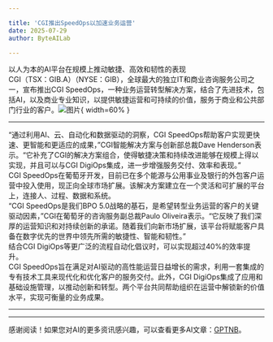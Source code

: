 ```yaml
---

title: 'CGI推出SpeedOps以加速业务运营'
date: 2025-07-29
author: ByteAILab

---
```


以人为本的AI平台在规模上推动敏捷、高效和韧性的表现  
CGI（TSX：GIB.A）（NYSE：GIB），全球最大的独立IT和商业咨询服务公司之一，宣布推出CGI SpeedOps，一种业务运营转型解决方案，结合了先进技术，包括AI，以及商业专业知识，以提供敏捷运营和可持续的价值，服务于商业和公共部门行业的客户。![图片](https://ai-techpark.com/wp-content/uploads/CGI-SpeedOps.jpg){ width=60% }

---
  
“通过利用AI、云、自动化和数据驱动的洞察，CGI SpeedOps帮助客户实现更快速、更智能和更适应的成果，”CGI智能解决方案与创新部总裁Dave Henderson表示。“它补充了CGI的解决方案组合，使得敏捷决策和持续改进能够在规模上得以实现，并且可以与CGI DigiOps集成，进一步增强服务交付、效率和表现。”  
CGI SpeedOps在葡萄牙开发，目前已在多个能源与公用事业及银行的外包客户运营中投入使用，现正向全球市场扩展。该解决方案建立在一个灵活和可扩展的平台上，连接人、过程、数据和系统。  
“CGI SpeedOps是我们BPO 5.0战略的基石，是希望转型业务运营的客户的关键驱动因素，”CGI在葡萄牙的咨询服务副总裁Paulo Oliveira表示。“它反映了我们深厚的运营知识和对持续创新的承诺。随着我们向新市场扩展，该平台将赋能客户具备在数字优先的世界中领先所需的敏捷性、智能和韧性。”  
结合CGI DigiOps等更广泛的流程自动化倡议时，可以实现超过40%的效率提升。  
CGI SpeedOps旨在满足对AI驱动的高性能运营日益增长的需求，利用一套集成的专有技术工具来现代化和优化客户的服务交付。此外，CGI DigiOps集成了应用和基础设施管理，以推动创新和转型。两个平台共同帮助组织在运营中解锁新的价值水平，实现可衡量的业务成果。

---
---
感谢阅读！如果您对AI的更多资讯感兴趣，可以查看更多AI文章：[GPTNB](https://gptnb.com)。